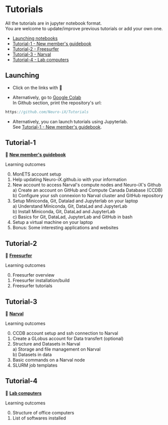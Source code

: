 # Tutorials

All the tutorials are in jupyter notebook format. \
You are welcome to update/improve previous tutorials or add your own one.

- [Launching notebooks](#Launching)
- [Tutorial-1 - New member's guidebook](#Tutorial-1)
- [Tutorial-2 - Freesurfer](#Tutorial-2)
- [Tutorial-3 - Narval](#Tutorial-3)
- [Tutorial-4 - Lab computers](#Tutorial-4)

## Launching

- Click on the links with :rocket:

- Alternatively, go to [Google Colab](https://colab.research.google.com) \
In Github section, print the repository's url:
```javascript
https://github.com/Neuro-iX/Tutorials
```

- Alternatively, you can launch tutorials using Jupyterlab. \
See [Tutorial-1 - New member's guidebook](#Tutorial-1).


## Tutorial-1

:rocket: [**New member's guidebook**](https://colab.research.google.com/github/Neuro-iX/Tutorials/blob/main/Tutorial_1_NewMember/Tutorial_1_NewMember.ipynb)

Learning outcomes

0. MonETS account setup
1. Help updating Neuro-iX.github.io with your information
2. New account to access Narval's compute nodes and Neuro-iX's Github \
  a) Create an account on GitHub and Compute Canada Database (CCDB) \
  b) Configure your ssh connexion to Narval cluster and GitHub repository 
4. Setup Miniconda, Git, Datalad and Jupyterlab on your laptop \
  a) Understand Miniconda, Git, DataLad and JupyterLab \
  b) Install Miniconda, Git, DataLad and JupyterLab \
  c) Basics for Git, DataLad, JupyterLab and GitHub in bash
5. Setup a virtual machine on your laptop
6. Bonus: Some interesting applications and websites

## Tutorial-2

:rocket: [**Freesurfer**](https://colab.research.google.com/github/Neuro-iX/Tutorials/blob/main/Tutorial_2_Freesurfer/Tutorial_2_Freesurfer.ipynb)

Learning outcomes

0. Freesurfer overview
1. Freesurfer installation/build
2. Freesurfer tutorials
   
## Tutorial-3

:rocket: [**Narval**](https://colab.research.google.com/github/Neuro-iX/Tutorials/blob/main/Tutorial_3_Narval_CCDB/Tutorial_3_Narval.ipynb)

Learning outcomes

0. CCDB account setup and ssh connection to Narval
1. Create a GLobus account for Data transfert (optional)
2. Structure and Datasets in Narval \
    a) Storage and file management on Narval \
    b) Datasets in data
3. Basic commands on a Narval node
4. SLURM job templates


## Tutorial-4

:rocket: [**Lab computers**](https://colab.research.google.com/github/Neuro-iX/Tutorials/blob/main/Tutorial_4_Lab_computers/Tutorial_4_Lab_computers.ipynb)

Learning outcomes

0. Structure of office computers
1. List of softwares installed


